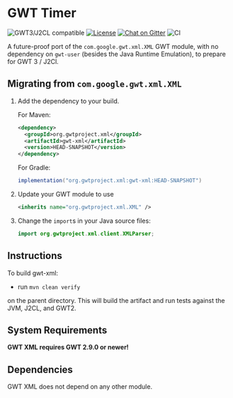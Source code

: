 # GWT Timer

![GWT3/J2CL compatible](https://img.shields.io/badge/GWT3/J2CL-compatible-brightgreen.svg)  [![License](https://img.shields.io/:license-apache-blue.svg)](http://www.apache.org/licenses/LICENSE-2.0.html) [![Chat on Gitter](https://badges.gitter.im/hal/elemento.svg)](https://gitter.im/gwtproject/gwt-modules) ![CI](https://github.com/gwtproject/gwt-xml/workflows/CI/badge.svg)

A future-proof port of the `com.google.gwt.xml.XML` GWT module, with no dependency on `gwt-user` (besides the Java Runtime Emulation), to prepare for GWT 3 / J2Cl.

##  Migrating from `com.google.gwt.xml.XML`

1. Add the dependency to your build.

   For Maven:

   ```xml
   <dependency>
     <groupId>org.gwtproject.xml</groupId>
     <artifactId>gwt-xml</artifactId>
     <version>HEAD-SNAPSHOT</version>
   </dependency>
   ```

   For Gradle:

   ```gradle
   implementation("org.gwtproject.xml:gwt-xml:HEAD-SNAPSHOT")
   ```

2. Update your GWT module to use

   ```xml
   <inherits name="org.gwtproject.xml.XML" />
   ```

3. Change the `import`s in your Java source files:

   ```java
   import org.gwtproject.xml.client.XMLParser;
   ```

## Instructions

To build gwt-xml:

* run `mvn clean verify`

on the parent directory. This will build the artifact and run tests against the JVM, J2CL, and GWT2.

## System Requirements

**GWT XML requires GWT 2.9.0 or newer!**


## Dependencies

GWT XML does not depend on any other module.